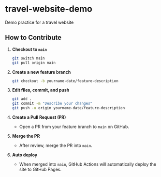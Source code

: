 # travel-website-demo
Demo practice for a travel website

## How to Contribute

1. **Checkout to `main`**
   ```bash
   git switch main
   git pull origin main
   ```

2. **Create a new feature branch**
   ```bash
   git checkout -b yourname-date/feature-description
   ```

3. **Edit files, commit, and push**
   ```bash
   git add .
   git commit -m "Describe your changes"
   git push -u origin yourname-date/feature-description
   ```

4. **Create a Pull Request (PR)**
   - Open a PR from your feature branch to `main` on GitHub.

5. **Merge the PR**
   - After review, merge the PR into `main`.

6. **Auto deploy**
   - When merged into `main`, GitHub Actions will automatically deploy the site to GitHub Pages.